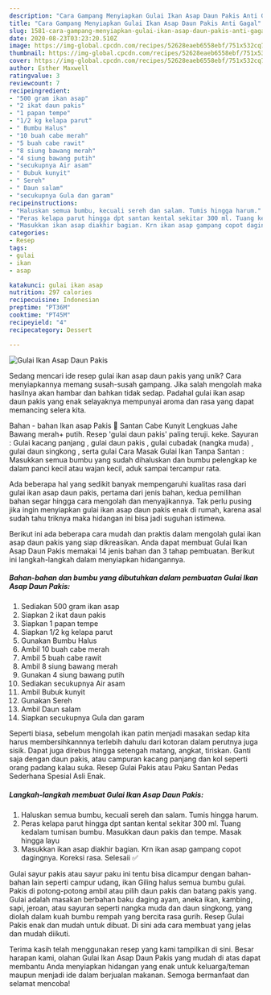 ```yaml
---
description: "Cara Gampang Menyiapkan Gulai Ikan Asap Daun Pakis Anti Gagal"
title: "Cara Gampang Menyiapkan Gulai Ikan Asap Daun Pakis Anti Gagal"
slug: 1581-cara-gampang-menyiapkan-gulai-ikan-asap-daun-pakis-anti-gagal
date: 2020-08-23T03:23:20.510Z
image: https://img-global.cpcdn.com/recipes/52628eaeb6558ebf/751x532cq70/gulai-ikan-asap-daun-pakis-foto-resep-utama.jpg
thumbnail: https://img-global.cpcdn.com/recipes/52628eaeb6558ebf/751x532cq70/gulai-ikan-asap-daun-pakis-foto-resep-utama.jpg
cover: https://img-global.cpcdn.com/recipes/52628eaeb6558ebf/751x532cq70/gulai-ikan-asap-daun-pakis-foto-resep-utama.jpg
author: Esther Maxwell
ratingvalue: 3
reviewcount: 7
recipeingredient:
- "500 gram ikan asap"
- "2 ikat daun pakis"
- "1 papan tempe"
- "1/2 kg kelapa parut"
- " Bumbu Halus"
- "10 buah cabe merah"
- "5 buah cabe rawit"
- "8 siung bawang merah"
- "4 siung bawang putih"
- "secukupnya Air asam"
- " Bubuk kunyit"
- " Sereh"
- " Daun salam"
- "secukupnya Gula dan garam"
recipeinstructions:
- "Haluskan semua bumbu, kecuali sereh dan salam. Tumis hingga harum."
- "Peras kelapa parut hingga dpt santan kental sekitar 300 ml. Tuang kedalam tumisan bumbu. Masukkan daun pakis dan tempe. Masak hingga layu"
- "Masukkan ikan asap diakhir bagian. Krn ikan asap gampang copot dagingnya. Koreksi rasa. Selesaii ✅"
categories:
- Resep
tags:
- gulai
- ikan
- asap

katakunci: gulai ikan asap 
nutrition: 297 calories
recipecuisine: Indonesian
preptime: "PT36M"
cooktime: "PT45M"
recipeyield: "4"
recipecategory: Dessert

---
```



![Gulai Ikan Asap Daun Pakis](https://img-global.cpcdn.com/recipes/52628eaeb6558ebf/751x532cq70/gulai-ikan-asap-daun-pakis-foto-resep-utama.jpg)

Sedang mencari ide resep gulai ikan asap daun pakis yang unik? Cara menyiapkannya memang susah-susah gampang. Jika salah mengolah maka hasilnya akan hambar dan bahkan tidak sedap. Padahal gulai ikan asap daun pakis yang enak selayaknya mempunyai aroma dan rasa yang dapat memancing selera kita.

Bahan - bahan Ikan asap Pakis 🍅 Santan Cabe Kunyit Lengkuas Jahe Bawang merah+ putih. Resep &#39;gulai daun pakis&#39; paling teruji. keke. Sayuran : Gulai kacang panjang , gulai daun pakis , gulai cubadak (nangka muda) , gulai daun singkong , serta gulai Cara Masak Gulai Ikan Tanpa Santan : Masukkan semua bumbu yang sudah dihaluskan dan bumbu pelengkap ke dalam panci kecil atau wajan kecil, aduk sampai tercampur rata.

Ada beberapa hal yang sedikit banyak mempengaruhi kualitas rasa dari gulai ikan asap daun pakis, pertama dari jenis bahan, kedua pemilihan bahan segar hingga cara mengolah dan menyajikannya. Tak perlu pusing jika ingin menyiapkan gulai ikan asap daun pakis enak di rumah, karena asal sudah tahu triknya maka hidangan ini bisa jadi suguhan istimewa.


Berikut ini ada beberapa cara mudah dan praktis dalam mengolah gulai ikan asap daun pakis yang siap dikreasikan. Anda dapat membuat Gulai Ikan Asap Daun Pakis memakai 14 jenis bahan dan 3 tahap pembuatan. Berikut ini langkah-langkah dalam menyiapkan hidangannya.

<!--inarticleads1-->

##### Bahan-bahan dan bumbu yang dibutuhkan dalam pembuatan Gulai Ikan Asap Daun Pakis:

1. Sediakan 500 gram ikan asap
1. Siapkan 2 ikat daun pakis
1. Siapkan 1 papan tempe
1. Siapkan 1/2 kg kelapa parut
1. Gunakan  Bumbu Halus
1. Ambil 10 buah cabe merah
1. Ambil 5 buah cabe rawit
1. Ambil 8 siung bawang merah
1. Gunakan 4 siung bawang putih
1. Sediakan secukupnya Air asam
1. Ambil  Bubuk kunyit
1. Gunakan  Sereh
1. Ambil  Daun salam
1. Siapkan secukupnya Gula dan garam


Seperti biasa, sebelum mengolah ikan patin menjadi masakan sedap kita harus membersihkannnya terlebih dahulu dari kotoran dalam perutnya juga sisik. Dapat juga direbus hingga setengah matang, angkat, tiriskan. Ganti saja dengan daun pakis, atau campuran kacang panjang dan kol seperti orang padang kalau suka. Resep Gulai Pakis atau Paku Santan Pedas Sederhana Spesial Asli Enak. 

<!--inarticleads2-->

##### Langkah-langkah membuat Gulai Ikan Asap Daun Pakis:

1. Haluskan semua bumbu, kecuali sereh dan salam. Tumis hingga harum.
1. Peras kelapa parut hingga dpt santan kental sekitar 300 ml. Tuang kedalam tumisan bumbu. Masukkan daun pakis dan tempe. Masak hingga layu
1. Masukkan ikan asap diakhir bagian. Krn ikan asap gampang copot dagingnya. Koreksi rasa. Selesaii ✅


Gulai sayur pakis atau sayur paku ini tentu bisa dicampur dengan bahan-bahan lain seperti campur udang, ikan Giling halus semua bumbu gulai. Pakis di potong-potong ambil atau pilih daun pakis dan batang pakis yang. Gulai adalah masakan berbahan baku daging ayam, aneka ikan, kambing, sapi, jeroan, atau sayuran seperti nangka muda dan daun singkong, yang diolah dalam kuah bumbu rempah yang bercita rasa gurih. Resep Gulai Pakis enak dan mudah untuk dibuat. Di sini ada cara membuat yang jelas dan mudah diikuti. 

Terima kasih telah menggunakan resep yang kami tampilkan di sini. Besar harapan kami, olahan Gulai Ikan Asap Daun Pakis yang mudah di atas dapat membantu Anda menyiapkan hidangan yang enak untuk keluarga/teman maupun menjadi ide dalam berjualan makanan. Semoga bermanfaat dan selamat mencoba!
